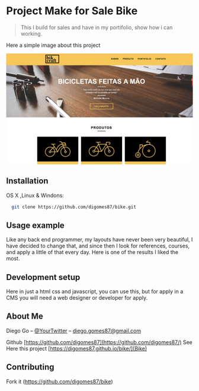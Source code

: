 
# Project Make for Sale Bike
> This I build for sales and have in my portifolio, show how i can working.



Here a simple image about this project

![](assets/bike.png)

## Installation

OS X ,Linux & Windons:

```sh
  git clone https://github.com/digomes87/bike.git
```


## Usage example

Like any back end programmer, my layouts have never been very beautiful, I have decided to change that, and since then I look for references, courses, and apply a little of that every day. Here is one of the results I liked the most.


## Development setup
  Here in just a html css and javascript, you can use this, but for apply in a CMS you will need a web designer or developer for apply.



## About Me

Diego Go – [@YourTwitter](https://twitter.com/@DevDiegoGo) – diego.gomes87@gmail.com


Github [https://github.com/digomes87](https://github.com/digomes87/)
See Here this project [https://digomes87.github.io/bike/](Bike)

## Contributing

Fork it (<https://github.com/digomes87/bike>)
